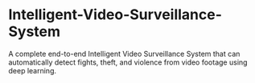 # Intelligent-Video-Surveillance-System
A complete end-to-end Intelligent Video Surveillance System that can automatically detect fights, theft, and violence from video footage using deep learning.
